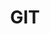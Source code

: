 ---
title: GIT
name: GIT
isSub: true
layout: category
parent: Study
icon: <img width="50" height="50" src="https://img.icons8.com/ios/50/git.png" alt="git"/>
---